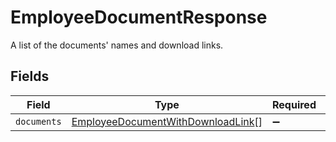# EmployeeDocumentResponse

A list of the documents' names and download links.


## Fields

| Field                                                                                         | Type                                                                                          | Required                                                                                      | Description                                                                                   |
| --------------------------------------------------------------------------------------------- | --------------------------------------------------------------------------------------------- | --------------------------------------------------------------------------------------------- | --------------------------------------------------------------------------------------------- |
| `documents`                                                                                   | [EmployeeDocumentWithDownloadLink](../../models/shared/employeedocumentwithdownloadlink.md)[] | :heavy_minus_sign:                                                                            | N/A                                                                                           |
